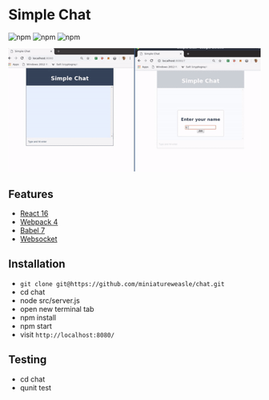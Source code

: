 # Simple Chat

![npm](https://img.shields.io/npm/v/node.svg?label=node&style=popout-square)
![npm](https://img.shields.io/npm/v/react.svg?label=react&style=popout-square)
![npm](https://img.shields.io/npm/v/qunit.svg?label=qunit&style=popout-square)


![Alt Text](demo/two_person_chat.gif)

## Features

* [React 16](https://reactjs.org/)
* [Webpack 4](https://webpack.js.org/)
* [Babel 7](https://babeljs.io/docs/en/v7-migration)
* [Websocket](https://www.npmjs.com/package/websocket)

## Installation

* `git clone git@https://github.com/miniatureweasle/chat.git`
* cd chat 
* node src/server.js
* open new terminal tab
* npm install
* npm start
* visit `http://localhost:8080/`

## Testing

* cd chat
* qunit test
